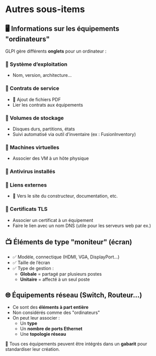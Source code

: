 # Autres sous-items

## **🖥️ Informations sur les équipements "ordinateurs"**

GLPI gère différents **onglets** pour un ordinateur :

### **🔸 Système d’exploitation**

- Nom, version, architecture…

### **🔸 Contrats de service**

- 📄 Ajout de fichiers PDF
- Lier les contrats aux équipements

### **🔸 Volumes de stockage**

- Disques durs, partitions, états
- Suivi automatisé via outil d’inventaire (ex : FusionInventory)

### **🔸 Machines virtuelles**

- Associer des VM à un hôte physique

### **🔸 Antivirus installés**

### **🔸 Liens externes**

- 📎 Vers le site du constructeur, documentation, etc.

### **🔸 Certificats TLS**

- Associer un certificat à un équipement
- Faire le lien avec un nom DNS (utile pour les serveurs web par ex.)



## **📺 Éléments de type "moniteur" (écran)**

- ✅ Modèle, connectique (HDMI, VGA, DisplayPort…)
- ✅ Taille de l’écran
- ✅ Type de gestion :
  - **Globale** = partagé par plusieurs postes
  - **Unitaire** = affecté à un seul poste



## **🌐 Équipements réseau (Switch, Routeur…)**

- Ce sont des **éléments à part entière**
- Non considérés comme des "ordinateurs"
- On peut leur associer :
  - Un **type**
  - Un **nombre de ports Ethernet**
  - Une **topologie réseau**

🎯 Tous ces équipements peuvent être intégrés dans un **gabarit** pour standardiser leur création.

